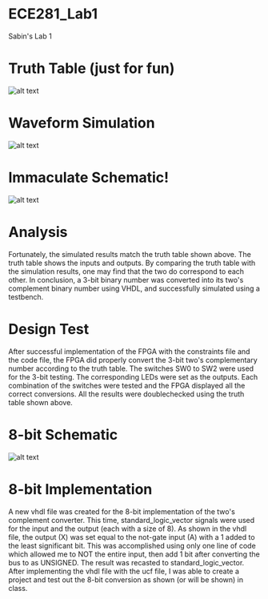 ECE281_Lab1
===========

Sabin's Lab 1

# Truth Table (just for fun)
![alt text](https://raw2.github.com/sabinpark/ECE281_Lab1/master/Lab%201%20Truth%20Table.PNG "Truth Table")

# Waveform Simulation
![alt text](https://raw2.github.com/sabinpark/ECE281_Lab1/master/Lab%201%20Simulation%20Results.PNG "Simulation Results")

# Immaculate Schematic!
![alt text](https://raw2.github.com/sabinpark/ECE281_Lab1/master/Lab%201%20Schematic.PNG "Schematic")

# Analysis
Fortunately, the simulated results match the truth table shown above.  The truth table shows the inputs and outputs.  By comparing the truth table with the simulation results, one may find that the two do correspond to each other.  In conclusion, a 3-bit binary number was converted into its two's complement binary number using VHDL, and successfully simulated using a testbench.

# Design Test
After successful implementation of the FPGA with the constraints file and the code file, the FPGA did properly convert the 3-bit two's complementary number according to the truth table.  The switches SW0 to SW2 were used for the 3-bit testing.  The corresponding LEDs were set as the outputs.  Each combination of the switches were tested and the FPGA displayed all the correct conversions.  All the results were doublechecked using the truth table shown above.

# 8-bit Schematic
![alt text](https://raw2.github.com/sabinpark/ECE281_Lab1/master/Lab%201%20Schematic%208bit.PNG "8-bit Schematic")

# 8-bit Implementation
A new vhdl file was created for the 8-bit implementation of the two's complement converter.  This time, standard_logic_vector signals were used for the input and the output (each with a size of 8).  As shown in the vhdl file, the output (X) was set equal to the not-gate input (A) with a 1 added to the least significant bit.  This was accomplished using only one line of code which allowed me to NOT the entire input, then add 1 bit after converting the bus to as UNSIGNED.  The result was recasted to standard_logic_vector.  After implementing the vhdl file with the ucf file, I was able to create a project and test out the 8-bit conversion as shown (or will be shown) in class.  
